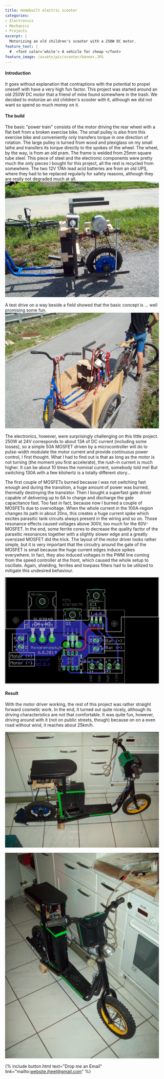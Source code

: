 ```yaml
---
title: Homebuilt electric scooter
categories:
- Electronics
- Mechanics
- Projects
excerpt: |
  Motorizing an old children's scooter with a 250W DC motor.
feature_text: |
  #  <font color='white'> A vehicle for cheap </font>
feature_image: /assets/pic/scooter/banner.JPG
---
```


#### Introduction
It goes without explanation that contraptions with the potential to propel oneself with have a very high fun factor. This project was started around an old 250W DC motor that a friend of mine found somewhere in the trash. We decided to motorize an old children's scooter with it, although we did not want so spend so much money on it.

#### The build
The basic "power train" consists of the motor driving the rear wheel with a flat belt from a broken exercise bike. The small pulley is also from this exercise bike and conveniently only transfers torque in one direction of rotation. The large pulley is turned from wood and plexiglass on my small lathe and transfers its torque directly to the spokes of the wheel. The wheel, by the way, is from an old pram. The frame is welded from 25mm square tube steel. This piece of steel and the electronic components were pretty much the only pieces I bought for this project, all the rest is recycled from somewhere. The two 12V 17Ah lead acid batteries are from an old UPS, where they had to be replaced regularly for safety reasons, although they are really not degraded much at all.  
![Basic concept with motor and belt-drive](/assets/pic/scooter/prototype.JPG)

A test drive on a way beside a field showed that the basic concept is ... well promising some fun.
![Carrying the scooter for a test driven](/assets/pic/scooter/test_drive.JPG)

The electronics, however, were surprisingly challenging on this little project. 250W at 24V corresponds to about 13A of DC current (including some losses), so a simple 50A MOSFET driven by a microcontroller will do to pulse-width modulate the motor current and provide continuous power control, I first thought. What I had to find out is that as long as the motor is not turning (the moment you first accelerate), the rush-in current is much higher. It can be about 10 times the nominal current, somebody told me! But switching 130A with a few kilohertz is a totally different story...

The first couple of MOSFETs burned because I was not switching fast enough and during the transition, a huge amount of power was burned, thermally destroying the transistor. Then I bought a superfast gate driver capable of delivering up to 6A to charge and discharge the gate capacitance fast. Too fast in fact, because now I burned a couple of MOSFETs due to overvoltage. When the whole current in the 100A-region changes its path in about 20ns, this creates a huge current spike which excites parasitic tank circuits always present in the wiring and so on. Those resonance effects caused voltages above 300V, too much for the 60V-MOSFET. In the end, some ferrite cores to decrease the quality factor of the parasitic resonances together with a slightly slower edge and a greatly oversized MOSFET did the trick. The layout of the motor driver looks rather simple, but it is very important that the circuitry around the gate of the MOSFET is small because the huge current edges induce spikes everywhere. In fact, they also induced voltages in the PWM line coming from the speed controller at the front, which caused the whole setup to oscillate. Again, shielding, ferrites and lowpass filters had to be utilized to mitigate this undesired behaviour.

![Homebuilt Motor PWM driver](/assets/pic/scooter/motor_board.png)

#### Result
With the motor driver working, the rest of this project was rather straight forward cosmetic work. In the end, it turned out quite nicely, although its driving characteristics are not that comfortable. It was quite fun, however, driving around with it (not on public streets, though) because on on a even road without wind, it reaches about 25km/h.

![Final scooter](/assets/pic/scooter/scooter_1.JPG)

![Final scooter](/assets/pic/scooter/scooter_2.JPG)


{% include button.html text="Drop me an Email" link="mailto:website.jheel@gmail.com" %}
